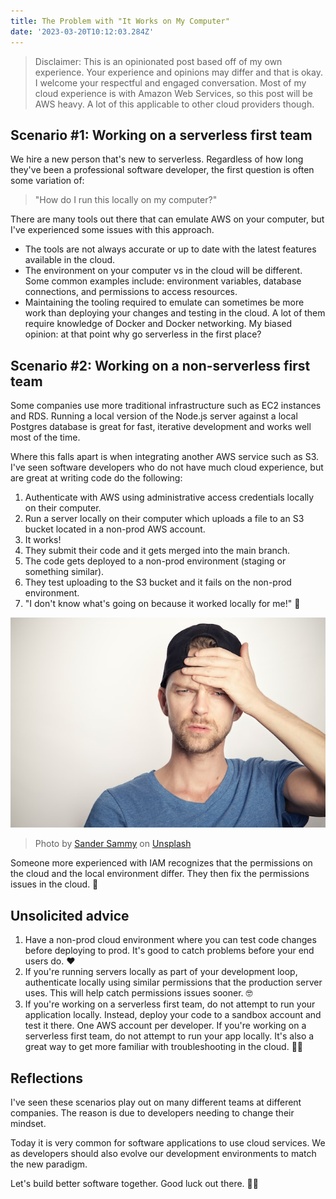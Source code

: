 ```yaml
---
title: The Problem with "It Works on My Computer"
date: '2023-03-20T10:12:03.284Z'
---
```


> Disclaimer: This is an opinionated post based off of my own experience. Your experience and opinions may differ and that is okay. I welcome your respectful and engaged conversation. Most of my cloud experience is with Amazon Web Services, so this post will be AWS heavy. A lot of this applicable to other cloud providers though.

## Scenario #1: Working on a serverless first team

We hire a new person that's new to serverless. Regardless of how long they've been a professional software developer, the first question is often some variation of:

> "How do I run this locally on my computer?"

There are many tools out there that can emulate AWS on your computer, but I've experienced some issues with this approach.

- The tools are not always accurate or up to date with the latest features available in the cloud.
- The environment on your computer vs in the cloud will be different. Some common examples include: environment variables, database connections, and permissions to access resources.
- Maintaining the tooling required to emulate can sometimes be more work than deploying your changes and testing in the cloud. A lot of them require knowledge of Docker and Docker networking. My biased opinion: at that point why go serverless in the first place?

## Scenario #2: Working on a non-serverless first team

Some companies use more traditional infrastructure such as EC2 instances and RDS. Running a local version of the Node.js server against a local Postgres database is great for fast, iterative development and works well most of the time.

Where this falls apart is when integrating another AWS service such as S3. I've seen software developers who do not have much cloud experience, but are great at writing code do the following:

1. Authenticate with AWS using administrative access credentials locally on their computer.
2. Run a server locally on their computer which uploads a file to an S3 bucket located in a non-prod AWS account.
3. It works!
4. They submit their code and it gets merged into the main branch.
5. The code gets deployed to a non-prod environment (staging or something similar).
6. They test uploading to the S3 bucket and it fails on the non-prod environment.
7. "I don't know what's going on because it worked locally for me!" 🤔

![Man looking confused>](./confused-face.jpg)

> Photo by <a href="https://unsplash.com/@sammywilliams?utm_source=unsplash&utm_medium=referral&utm_content=creditCopyText">Sander Sammy</a> on <a href="https://unsplash.com/photos/ufgOEVZuHgM?utm_source=unsplash&utm_medium=referral&utm_content=creditCopyText">Unsplash</a>

Someone more experienced with IAM recognizes that the permissions on the cloud and the local environment differ. They then fix the permissions issues in the cloud. 🚀

## Unsolicited advice

1. Have a non-prod cloud environment where you can test code changes before deploying to prod. It's good to catch problems before your end users do. ❤️
2. If you're running servers locally as part of your development loop, authenticate locally using similar permissions that the production server uses. This will help catch permissions issues sooner. 🤓
3. If you're working on a serverless first team, do not attempt to run your application locally. Instead, deploy your code to a sandbox account and test it there. One AWS account per developer. If you're working on a serverless first team, do not attempt to run your app locally. It's also a great way to get more familiar with troubleshooting in the cloud. 🙌🏻

## Reflections

I've seen these scenarios play out on many different teams at different companies. The reason is due to developers needing to change their mindset.

Today it is very common for software applications to use cloud services. We as developers should also evolve our development environments to match the new paradigm.

Let's build better software together. Good luck out there. 💪🏻
